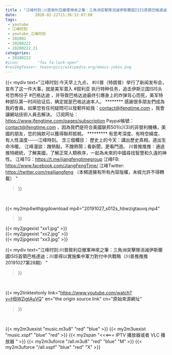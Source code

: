 ```yaml
---
title : "江峰时刻:川普敘利亞撤軍神來之筆：三角洲突擊隊消滅伊斯蘭國ISIS首領巴格達迪；川普得以實施集中軍力對付中共戰略（川普推推推20191027第28期） "
date:        2020-02-22T21:36:32-07:00
tags:
 - youtube
 - 江峰时刻
 - youtube_江峰时刻
 - 202002
 - 20200222
 - 20200222_21
categories:
 - 20200222
#icon:        "fas fa-lock-open"
#resImgTeaser: teaserpics/wikipedia.org/emacs-jokes.png
---
```


{{< mydiv text="江峰时刻:今天早上九点， #川普（特朗普）举行了新闻发布会，宣布了这一件大事，就是美军潜入 #叙利亚  执行特种任务，追击伊斯兰国ISIS头号恐怖份子 #巴格达迪 ，并导致巴格达迪最终引爆身上的炸弹背心而死，美军特种部队第一时间验证后，确定就是巴格达迪本人。     ******** 感謝很多朋友們成為我的會員，如果您有任何疑問可以發郵件給我：contact@jfengtime.com ，我會讓網站技術人員去解決。 订阅网址：https://www.jfengtime.com/pages/subscription Paypal帳號：contact@jfengtime.com ，因為我們是符合美國联邦501(c)(3)的非營利機構，美國的朋友，您的捐款可以獲得聯邦抵稅。     ********* 有思考深度、有時空緯度、有人性溫度-----江峰時刻。 含三個欄目： 歷史上的今天：講出歷史真相，道出生命冷暖。 江峰漫談：蹭熱點，不蹭熱鬧；看新聞，更看門道。 川普推推推：通過推特總統，了解美國，了解正常人類秩序，一起為未來的中國尋找智慧和久違的神性。  江峰TG：https://t.me/jiangfengtimegroup 江峰FB: https://www.facebook.com/JiangFengTime/ 江峰Twitter: https://twitter.com/realjiangfeng （本頻道擁有所有內容版權，未經允許不得轉載） "
>}}
<br>


{{< my2mp4withjpgdownload mp4="20191027_s012s_hbwzigtauvq.mp4"
>}}

{{< my2jpgexist "xx1.jpg" >}}<br>
{{< my2jpgexist "xx2.jpg" >}}<br>
{{< my2jpgexist "xx3.jpg" >}}<br>



{{< mydiv text="江峰时刻:川普敘利亞撤軍神來之筆：三角洲突擊隊消滅伊斯蘭國ISIS首領巴格達迪；川普得以實施集中軍力對付中共戰略（川普推推推20191027第28期） "
>}}
<br>

{{< my2linktextonly link="https://www.youtube.com/watch?v=HBWZigtAuVQ"
en="the origin source link" cn="原始來源網址"
>}}


<br>

{{< my2m3uexist "music.m3u8" "red"  "blue" >}} {{< my2m3uexist "music.xspf" "blue" "red"  >}} {{< my2span "<<<=== IPTV 播放器或者 VLC 播放器 " >}} {{< my2m3uforce "/all.m3u8" "red"  "blue" "M" >}} {{< my2m3uforce "/all.xspf" "blue" "red"  "X" >}} 
